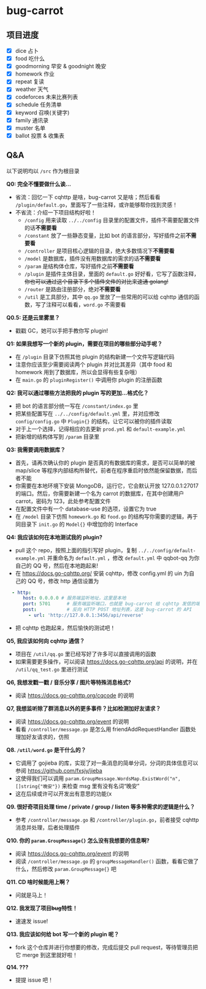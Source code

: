 # bug-carrot

## 项目进度

- [x] dice 占卜
- [x] food 吃什么
- [x] goodmorning 早安 & goodnight 晚安
- [x] homework 作业
- [x] repeat 复读
- [x] weather 天气
- [x] codeforces 未来比赛列表
- [x] schedule 任务清单
- [x] keyword 召唤(关键字)
- [x] family 通讯录
- [x] muster 名单
- [x] ballot 投票 & 收集表

## Q&A

以下说明均以 `/src` 作为根目录

**Q0: 完全不懂要做什么诶...**
- 省流：回忆一下 cqhttp 是啥，bug-carrot 又是啥；然后看看 `/plugin/default.go`，里面写了一些注释，或许能够帮你找到灵感！
- 不省流：介绍一下项目结构好啦！
  - `/config` 用来读取 `../../config` 目录里的配置文件，插件不需要配置文件的话**不需要看**
  - `/constant` 放了一些静态变量，比如 bot 的语言部分，写好插件之前**不需要看**
  - `/controller` 是项目核心逻辑的目录，绝大多数情况下**不需要看**
  - `/model` 是数据库，插件没有用数据库的需求的话**不需要看**
  - `/param` 是结构体仓库，写好插件之前**不需要看**
  - `/plugin` 是插件主体目录，里面的 `default.go` 好好看，它写了函数注释，~~你也可以通过这个目录下多个插件文件的对比来速通 golang!~~
  - `/router` 是路由注册部分，绝对**不需要看**
  - `/util` 是工具部分，其中 `qq.go` 里放了一些常用的可以给 cqhttp 通信的函数，写了注释可以看看，`word.go` 不需要看

**Q0.5: 还是云里雾里？**
- 戳戳 GC，她可以手把手教你写 plugin!

**Q1: 如果我想写一个新的 plugin，需要在项目的哪些部分动手呢？**
- 在 `/plugin` 目录下仿照其他 plugin 的结构新建一个文件写逻辑代码
- 注意你应该至少需要阅读两个 plugin 并对比其差异（其中 food 和 homework 用到了数据库，所以会显得有些复杂哦）
- 在 `main.go` 的 `pluginRegister()` 中调用你 plugin 的注册函数

**Q2: 我可以通过哪些方法把我的 plugin 写的更加...格式化？**
- 把 bot 的语言部分统一写在 `/constant/index.go` 里
- 把某些配置写在 `../../config/default.yml` 里，并对应修改 `config/config.go` 中 `Plugin{}` 的结构，让它可以被你的插件读取
- 对于上一个选择，记得相应的去更新 `prod.yml` 和 `default-example.yml`
- 把新增的结构体写到 `/param` 目录里

**Q3: 我需要调用数据库？**
- 首先，请再次确认你的 plugin 是否真的有数据库的需求，是否可以简单的被 map/slice 等程序内部结构所替代，前者在程序重启时依然能保留数据，而后者不能
- 你需要在本地环境下安装 MongoDB，运行它，它会默认开放 127.0.0.1:27017 的端口。然后，你需要新建一个名为 carrot 的数据库，在其中创建用户 carrot，密码为 123，此处参考配置文件
- 在配置文件中有一个 database-use 的选项，设置它为 true
- 在 `/model` 目录下仿照 `homework.go` 和 `food.go` 的结构写你需要的逻辑，再于同目录下 `init.go` 的 `Model{}` 中增加你的 Interface

**Q4: 我应该如何在本地测试我的 plugin?**
- pull 这个 repo，按照上面的指引写好 plugin，复制 `../../config/default-example.yml` 并重命名为 `default.yml` ，修改 `default.yml` 中 qqbot-qq 为你自己的 QQ 号，然后在本地跑起来!
- 在 https://docs.go-cqhttp.org/ 安装 cqhttp，修改 config.yml 的 uin 为自己的 QQ 号，修改 http 通信设置为
```yml
  - http:
      host: 0.0.0.0 # 服务端监听地址，这里是本地
      port: 5701      # 服务端监听端口，也就是 bug-carrot 给 cqhttp 发信的端口
      post:           # 反向 HTTP POST 地址列表，这是 bug-carrot 的 API
        - url: 'http://127.0.0.1:3456/api/reverse'
```
- 把 cqhttp 也跑起来，然后愉快的测试吧！

**Q5, 我应该如何向 cqhttp 通信？**
- 项目在 `/util/qq.go` 里已经写好了许多可以直接调用的函数
- 如果需要更多操作，可以阅读 https://docs.go-cqhttp.org/api 的说明，并在 `/util/qq_test.go` 里进行测试

**Q6, 我想发戳一戳 / 音乐分享 / 图片等特殊消息格式?**
- 阅读 https://docs.go-cqhttp.org/cqcode 的说明

**Q7, 我想监听除了群消息以外的更多事件？比如检测加好友请求？**
- 阅读 https://docs.go-cqhttp.org/event 的说明
- 看看 `/controller/message.go` 是怎么用 friendAddRequestHandler 函数处理加好友请求的，仿照

**Q8. `/util/word.go` 是干什么的？**
- 它调用了 gojieba 的库，实现了对一条消息的简单分词，分词的具体信息可以参阅 https://github.com/fxsjy/jieba
- 这使得我们可以调用 `param.GroupMessage.WordsMap.ExistWord("n", []string{"晚安"})` 来检查 msg 里有没有名词“晚安”
- 这在后续或许可以开发出有意思的功能(x

**Q9. 很好奇项目处理 time / private / group / listen 等多种需求的逻辑是什么？**
- 参考 `/controller/message.go` 和 `/controller/plugin.go`，前者接受 cqhttp 消息并处理，后者处理插件

**Q10. 你的 `param.GroupMessage{}` 怎么没有我想要的信息啊?**
- 阅读 https://docs.go-cqhttp.org/event 的说明
- 阅读 `/controller/message.go` 的 `groupMessageHandler()` 函数，看看它做了什么，然后修改 `param.GroupMessage{}` 吧

**Q11. CD 啥时候能用上啊？**
- 问就是马上！

**Q12. 我发现了项目~~bug~~特性！**
- 速速发 issue!

**Q13. 我应该如何给 bot 写一个新的 plugin 呢？**
- fork 这个仓库并进行你想要的修改，完成后提交 pull request，等待管理员把它 merge 到这里就好啦！

**Q14. ???**
- 提提 issue 吧！
